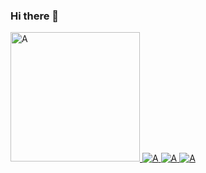 ### Hi there 👋


<a href="https://jtf.im/">
  <img width="207px" alt="A" src="https://img.shields.io/static/v1?label=blog&message=👨‍💻https://jtf.im&color=rgb(235,198,90)&style=for-the-badge" />
</a：
<a href="https://twitter.com/jiangtianfang">
  <img alt="A" src="https://img.shields.io/static/v1?logo=twitter&logoColor=rgb(255,255,255)&label=&message=twitter&color=rgb(29,161,242)&style=for-the-badge" />
</a>

<a href="https://github.com/thejtf">
  <img alt="A" src="https://img.shields.io/static/v1?logo=github&logoColor=rgb(255,255,255)&label=&message=github&color=rgb(24,23,23)&style=for-the-badge" />
</a>
<a href="mailto:chizongjtf@gmail.com">
  <img alt="A" src="https://img.shields.io/static/v1?logo=gmail&logoColor=rgb(255,255,255)&label=&message=chizongjtf@gmail.com&color=rgb(209,72,54)&style=for-the-badge" />
</a>

</br>
</br>
</br>

<!--
**thejtf/thejtf** is a ✨ _special_ ✨ repository because its `README.md` (this file) appears on your GitHub profile.

Here are some ideas to get you started:

- 🔭 I’m currently working on ...
- 🌱 I’m currently learning ...
- 👯 I’m looking to collaborate on ...
- 🤔 I’m looking for help with ...
- 💬 Ask me about ...
- 📫 How to reach me: ...
- 😄 Pronouns: ...
- ⚡ Fun fact: ...
-->
